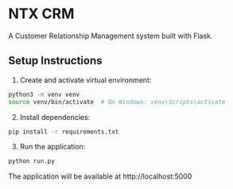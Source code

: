 # NTX CRM

A Customer Relationship Management system built with Flask.

## Setup Instructions

1. Create and activate virtual environment:
```bash
python3 -m venv venv
source venv/bin/activate  # On Windows: venv\Scripts\activate
```

2. Install dependencies:
```bash
pip install -r requirements.txt
```

3. Run the application:
```bash
python run.py
```

The application will be available at http://localhost:5000
